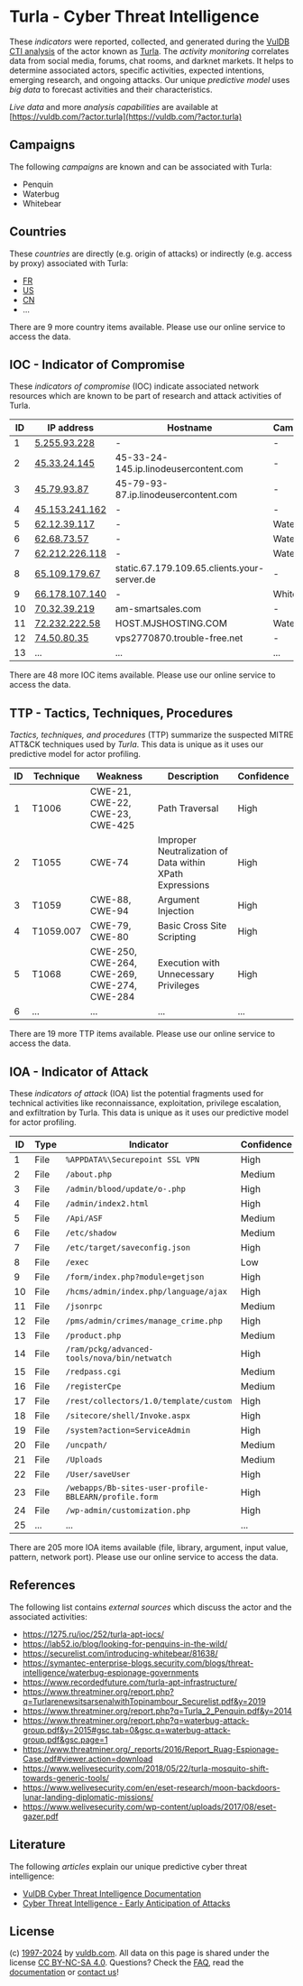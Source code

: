 # Turla - Cyber Threat Intelligence

These _indicators_ were reported, collected, and generated during the [VulDB CTI analysis](https://vuldb.com/?kb.cti) of the actor known as [Turla](https://vuldb.com/?actor.turla). The _activity monitoring_ correlates data from social media, forums, chat rooms, and darknet markets. It helps to determine associated actors, specific activities, expected intentions, emerging research, and ongoing attacks. Our unique _predictive model_ uses _big data_ to forecast activities and their characteristics.

_Live data_ and more _analysis capabilities_ are available at [https://vuldb.com/?actor.turla](https://vuldb.com/?actor.turla)

## Campaigns

The following _campaigns_ are known and can be associated with Turla:

* Penquin
* Waterbug
* Whitebear

## Countries

These _countries_ are directly (e.g. origin of attacks) or indirectly (e.g. access by proxy) associated with Turla:

* [FR](https://vuldb.com/?country.fr)
* [US](https://vuldb.com/?country.us)
* [CN](https://vuldb.com/?country.cn)
* ...

There are 9 more country items available. Please use our online service to access the data.

## IOC - Indicator of Compromise

These _indicators of compromise_ (IOC) indicate associated network resources which are known to be part of research and attack activities of Turla.

ID | IP address | Hostname | Campaign | Confidence
-- | ---------- | -------- | -------- | ----------
1 | [5.255.93.228](https://vuldb.com/?ip.5.255.93.228) | - | - | High
2 | [45.33.24.145](https://vuldb.com/?ip.45.33.24.145) | 45-33-24-145.ip.linodeusercontent.com | - | High
3 | [45.79.93.87](https://vuldb.com/?ip.45.79.93.87) | 45-79-93-87.ip.linodeusercontent.com | - | High
4 | [45.153.241.162](https://vuldb.com/?ip.45.153.241.162) | - | - | High
5 | [62.12.39.117](https://vuldb.com/?ip.62.12.39.117) | - | Waterbug | High
6 | [62.68.73.57](https://vuldb.com/?ip.62.68.73.57) | - | Waterbug | High
7 | [62.212.226.118](https://vuldb.com/?ip.62.212.226.118) | - | Waterbug | High
8 | [65.109.179.67](https://vuldb.com/?ip.65.109.179.67) | static.67.179.109.65.clients.your-server.de | - | High
9 | [66.178.107.140](https://vuldb.com/?ip.66.178.107.140) | - | Whitebear | High
10 | [70.32.39.219](https://vuldb.com/?ip.70.32.39.219) | am-smartsales.com | - | High
11 | [72.232.222.58](https://vuldb.com/?ip.72.232.222.58) | HOST.MJSHOSTING.COM | Waterbug | High
12 | [74.50.80.35](https://vuldb.com/?ip.74.50.80.35) | vps2770870.trouble-free.net | - | High
13 | ... | ... | ... | ...

There are 48 more IOC items available. Please use our online service to access the data.

## TTP - Tactics, Techniques, Procedures

_Tactics, techniques, and procedures_ (TTP) summarize the suspected MITRE ATT&CK techniques used by _Turla_. This data is unique as it uses our predictive model for actor profiling.

ID | Technique | Weakness | Description | Confidence
-- | --------- | -------- | ----------- | ----------
1 | T1006 | CWE-21, CWE-22, CWE-23, CWE-425 | Path Traversal | High
2 | T1055 | CWE-74 | Improper Neutralization of Data within XPath Expressions | High
3 | T1059 | CWE-88, CWE-94 | Argument Injection | High
4 | T1059.007 | CWE-79, CWE-80 | Basic Cross Site Scripting | High
5 | T1068 | CWE-250, CWE-264, CWE-269, CWE-274, CWE-284 | Execution with Unnecessary Privileges | High
6 | ... | ... | ... | ...

There are 19 more TTP items available. Please use our online service to access the data.

## IOA - Indicator of Attack

These _indicators of attack_ (IOA) list the potential fragments used for technical activities like reconnaissance, exploitation, privilege escalation, and exfiltration by Turla. This data is unique as it uses our predictive model for actor profiling.

ID | Type | Indicator | Confidence
-- | ---- | --------- | ----------
1 | File | `%APPDATA%\Securepoint SSL VPN` | High
2 | File | `/about.php` | Medium
3 | File | `/admin/blood/update/o-.php` | High
4 | File | `/admin/index2.html` | High
5 | File | `/Api/ASF` | Medium
6 | File | `/etc/shadow` | Medium
7 | File | `/etc/target/saveconfig.json` | High
8 | File | `/exec` | Low
9 | File | `/form/index.php?module=getjson` | High
10 | File | `/hcms/admin/index.php/language/ajax` | High
11 | File | `/jsonrpc` | Medium
12 | File | `/pms/admin/crimes/manage_crime.php` | High
13 | File | `/product.php` | Medium
14 | File | `/ram/pckg/advanced-tools/nova/bin/netwatch` | High
15 | File | `/redpass.cgi` | Medium
16 | File | `/registerCpe` | Medium
17 | File | `/rest/collectors/1.0/template/custom` | High
18 | File | `/sitecore/shell/Invoke.aspx` | High
19 | File | `/system?action=ServiceAdmin` | High
20 | File | `/uncpath/` | Medium
21 | File | `/Uploads` | Medium
22 | File | `/User/saveUser` | High
23 | File | `/webapps/Bb-sites-user-profile-BBLEARN/profile.form` | High
24 | File | `/wp-admin/customization.php` | High
25 | ... | ... | ...

There are 205 more IOA items available (file, library, argument, input value, pattern, network port). Please use our online service to access the data.

## References

The following list contains _external sources_ which discuss the actor and the associated activities:

* https://1275.ru/ioc/252/turla-apt-iocs/
* https://lab52.io/blog/looking-for-penquins-in-the-wild/
* https://securelist.com/introducing-whitebear/81638/
* https://symantec-enterprise-blogs.security.com/blogs/threat-intelligence/waterbug-espionage-governments
* https://www.recordedfuture.com/turla-apt-infrastructure/
* https://www.threatminer.org/report.php?q=TurlarenewsitsarsenalwithTopinambour_Securelist.pdf&y=2019
* https://www.threatminer.org/report.php?q=Turla_2_Penquin.pdf&y=2014
* https://www.threatminer.org/report.php?q=waterbug-attack-group.pdf&y=2015#gsc.tab=0&gsc.q=waterbug-attack-group.pdf&gsc.page=1
* https://www.threatminer.org/_reports/2016/Report_Ruag-Espionage-Case.pdf#viewer.action=download
* https://www.welivesecurity.com/2018/05/22/turla-mosquito-shift-towards-generic-tools/
* https://www.welivesecurity.com/en/eset-research/moon-backdoors-lunar-landing-diplomatic-missions/
* https://www.welivesecurity.com/wp-content/uploads/2017/08/eset-gazer.pdf

## Literature

The following _articles_ explain our unique predictive cyber threat intelligence:

* [VulDB Cyber Threat Intelligence Documentation](https://vuldb.com/?kb.cti)
* [Cyber Threat Intelligence - Early Anticipation of Attacks](https://www.scip.ch/en/?labs.20201022)

## License

(c) [1997-2024](https://vuldb.com/?kb.changelog) by [vuldb.com](https://vuldb.com/?kb.about). All data on this page is shared under the license [CC BY-NC-SA 4.0](https://creativecommons.org/licenses/by-nc-sa/4.0/). Questions? Check the [FAQ](https://vuldb.com/?kb.faq), read the [documentation](https://vuldb.com/?kb) or [contact us](https://vuldb.com/?contact)!
